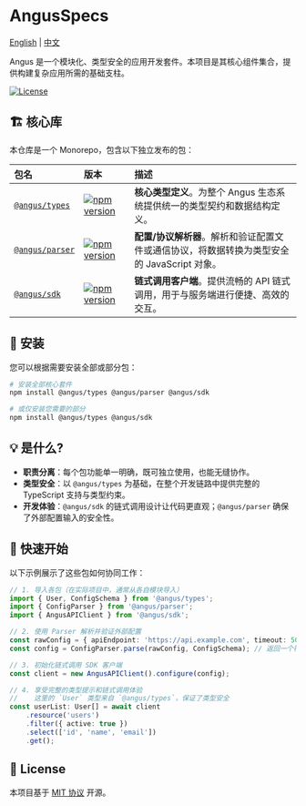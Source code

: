 # AngusSpecs

[English](README.md) | [中文](README_zh.md)

Angus 是一个模块化、类型安全的应用开发套件。本项目是其核心组件集合，提供构建复杂应用所需的基础支柱。

[![License](https://img.shields.io/badge/license-MIT-blue.svg)](LICENSE)

## 🏗 核心库

本仓库是一个 Monorepo，包含以下独立发布的包：

| 包名 | 版本 | 描述 |
| :--- | :--- | :--- |
| [`@angus/types`](./packages/types) | [![npm version](https://img.shields.io/npm/v/@angus/types.svg)](https://www.npmjs.com/package/@angus/types) | **核心类型定义**。为整个 Angus 生态系统提供统一的类型契约和数据结构定义。 |
| [`@angus/parser`](./packages/parser) | [![npm version](https://img.shields.io/npm/v/@angus/parser.svg)](https://www.npmjs.com/package/@angus/parser) | **配置/协议解析器**。解析和验证配置文件或通信协议，将数据转换为类型安全的 JavaScript 对象。 |
| [`@angus/sdk`](./packages/sdk) | [![npm version](https://img.shields.io/npm/v/@angus/sdk.svg)](https://www.npmjs.com/package/@angus/sdk) | **链式调用客户端**。提供流畅的 API 链式调用，用于与服务端进行便捷、高效的交互。 |

## 🚀 安装

您可以根据需要安装全部或部分包：

```bash
# 安装全部核心套件
npm install @angus/types @angus/parser @angus/sdk

# 或仅安装您需要的部分
npm install @angus/types @angus/sdk
```

## 💡 是什么?

*   **职责分离**：每个包功能单一明确，既可独立使用，也能无缝协作。
*   **类型安全**：以 `@angus/types` 为基础，在整个开发链路中提供完整的 TypeScript 支持与类型约束。
*   **开发体验**：`@angus/sdk` 的链式调用设计让代码更直观；`@angus/parser` 确保了外部配置输入的安全性。

## 📖 快速开始

以下示例展示了这些包如何协同工作：

```typescript
// 1. 导入各包（在实际项目中，通常从各自模块导入）
import { User, ConfigSchema } from '@angus/types';
import { ConfigParser } from '@angus/parser';
import { AngusAPIClient } from '@angus/sdk';

// 2. 使用 Parser 解析并验证外部配置
const rawConfig = { apiEndpoint: 'https://api.example.com', timeout: 5000 };
const config = ConfigParser.parse(rawConfig, ConfigSchema); // 返回一个符合 ConfigSchema 类型的安全对象

// 3. 初始化链式调用 SDK 客户端
const client = new AngusAPIClient().configure(config);

// 4. 享受完整的类型提示和链式调用体验
//    这里的 `User` 类型来自 `@angus/types`，保证了类型安全
const userList: User[] = await client
    .resource('users')
    .filter({ active: true })
    .select(['id', 'name', 'email'])
    .get();
```

## 📄 License

本项目基于 [MIT 协议](LICENSE) 开源。